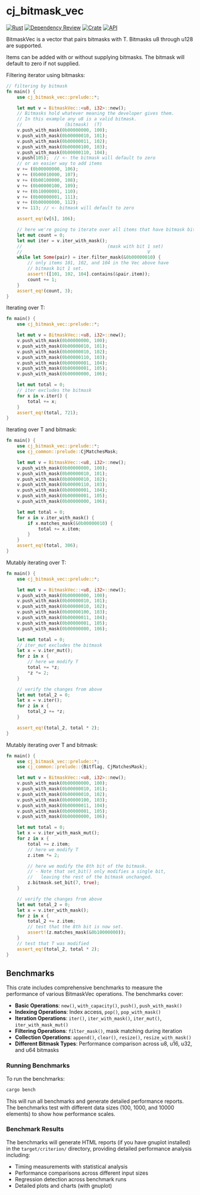 # cj_bitmask_vec

[![Rust](https://github.com/cubicle-jockey/cj_bitmask_vec/actions/workflows/rust.yml/badge.svg)](https://github.com/cubicle-jockey/cj_bitmask_vec/actions/workflows/rust.yml)
[![Dependency Review](https://github.com/cubicle-jockey/cj_bitmask_vec/actions/workflows/dependency-review.yml/badge.svg)](https://github.com/cubicle-jockey/cj_bitmask_vec/actions/workflows/dependency-review.yml)
[![Crate](https://img.shields.io/crates/v/cj_bitmask_vec.svg)](https://crates.io/crates/cj_bitmask_vec)
[![API](https://docs.rs/cj_bitmask_vec/badge.svg)](https://docs.rs/cj_bitmask_vec)

BitmaskVec is a vector that pairs bitmasks with T. Bitmasks u8 through u128 are supported.<br>

Items can be added with or without supplying bitmasks. The bitmask will default to zero if not supplied.

Filtering iterator using bitmasks:

```rust
// filtering by bitmask
fn main() {
    use cj_bitmask_vec::prelude::*;

    let mut v = BitmaskVec::<u8, i32>::new();
    // Bitmasks hold whatever meaning the developer gives them.
    // In this example any u8 is a valid bitmask.
    //                (bitmask)  (T)      
    v.push_with_mask(0b00000000, 100);
    v.push_with_mask(0b00000010, 101);
    v.push_with_mask(0b00000011, 102);
    v.push_with_mask(0b00000100, 103);
    v.push_with_mask(0b00000110, 104);
    v.push(105);  // <- the bitmask will default to zero
    // or an easier way to add items   
    v += (0b00000000, 106);
    v += (0b00010000, 107);
    v += (0b00100000, 108);
    v += (0b00000100, 109);
    v += (0b10000001, 110);
    v += (0b00000001, 111);
    v += (0b00000000, 112);
    v += 113; // <- bitmask will default to zero

    assert_eq!(v[6], 106);

    // here we're going to iterate over all items that have bitmask bit 1 set
    let mut count = 0;
    let mut iter = v.iter_with_mask();
    //                                (mask with bit 1 set)
    //                                               V
    while let Some(pair) = iter.filter_mask(&0b00000010) {
        // only items 101, 102, and 104 in the Vec above have
        // bitmask bit 1 set.
        assert!([101, 102, 104].contains(&pair.item));
        count += 1;
    }
    assert_eq!(count, 3);
}
```

Iterating over T:

```rust
fn main() {
    use cj_bitmask_vec::prelude::*;

    let mut v = BitmaskVec::<u8, i32>::new();
    v.push_with_mask(0b00000000, 100);
    v.push_with_mask(0b00000010, 101);
    v.push_with_mask(0b00000010, 102);
    v.push_with_mask(0b00000110, 103);
    v.push_with_mask(0b00000001, 104);
    v.push_with_mask(0b00000001, 105);
    v.push_with_mask(0b00000000, 106);

    let mut total = 0;
    // iter excludes the bitmask
    for x in v.iter() {
        total += x;
    }
    assert_eq!(total, 721);
}
```

Iterating over T and bitmask:

```rust
fn main() {
    use cj_bitmask_vec::prelude::*;
    use cj_common::prelude::CjMatchesMask;

    let mut v = BitmaskVec::<u8, i32>::new();
    v.push_with_mask(0b00000000, 100);
    v.push_with_mask(0b00000010, 101);
    v.push_with_mask(0b00000010, 102);
    v.push_with_mask(0b00000110, 103);
    v.push_with_mask(0b00000001, 104);
    v.push_with_mask(0b00000001, 105);
    v.push_with_mask(0b00000000, 106);

    let mut total = 0;
    for x in v.iter_with_mask() {
        if x.matches_mask(&0b00000010) {
            total += x.item;
        }
    }
    assert_eq!(total, 306);
}
```

Mutably iterating over T:

```rust
fn main() {
    use cj_bitmask_vec::prelude::*;

    let mut v = BitmaskVec::<u8, i32>::new();
    v.push_with_mask(0b00000000, 100);
    v.push_with_mask(0b00000010, 101);
    v.push_with_mask(0b00000010, 102);
    v.push_with_mask(0b00000100, 103);
    v.push_with_mask(0b00000011, 104);
    v.push_with_mask(0b00000001, 105);
    v.push_with_mask(0b00000000, 106);

    let mut total = 0;
    // iter_mut excludes the bitmask
    let x = v.iter_mut();
    for z in x {
        // here we modify T
        total += *z;
        *z *= 2;
    }

    // verify the changes from above
    let mut total_2 = 0;
    let x = v.iter();
    for z in x {
        total_2 += *z;
    }

    assert_eq!(total_2, total * 2);
}
```

Mutably iterating over T and bitmask:

```rust
fn main() {
    use cj_bitmask_vec::prelude::*;
    use cj_common::prelude::{Bitflag, CjMatchesMask};

    let mut v = BitmaskVec::<u8, i32>::new();
    v.push_with_mask(0b00000000, 100);
    v.push_with_mask(0b00000010, 101);
    v.push_with_mask(0b00000010, 102);
    v.push_with_mask(0b00000100, 103);
    v.push_with_mask(0b00000011, 104);
    v.push_with_mask(0b00000001, 105);
    v.push_with_mask(0b00000000, 106);

    let mut total = 0;
    let x = v.iter_with_mask_mut();
    for z in x {
        total += z.item;
        // here we modify T
        z.item *= 2;

        // here we modify the 8th bit of the bitmask.
        // - Note that set_bit() only modifies a single bit,
        //   leaving the rest of the bitmask unchanged.
        z.bitmask.set_bit(7, true);
    }

    // verify the changes from above
    let mut total_2 = 0;
    let x = v.iter_with_mask();
    for z in x {
        total_2 += z.item;
        // test that the 8th bit is now set.
        assert!(z.matches_mask(&0b10000000));
    }
    // test that T was modified
    assert_eq!(total_2, total * 2);
}
```

## Benchmarks

This crate includes comprehensive benchmarks to measure the performance of various BitmaskVec operations. The benchmarks cover:

- **Basic Operations**: `new()`, `with_capacity()`, `push()`, `push_with_mask()`
- **Indexing Operations**: Index access, `pop()`, `pop_with_mask()`
- **Iteration Operations**: `iter()`, `iter_with_mask()`, `iter_mut()`, `iter_with_mask_mut()`
- **Filtering Operations**: `filter_mask()`, mask matching during iteration
- **Collection Operations**: `append()`, `clear()`, `resize()`, `resize_with_mask()`
- **Different Bitmask Types**: Performance comparison across u8, u16, u32, and u64 bitmasks

### Running Benchmarks

To run the benchmarks:

```bash
cargo bench
```

This will run all benchmarks and generate detailed performance reports. The benchmarks test with different data sizes (100, 1000, and 10000 elements) to show how performance scales.

### Benchmark Results

The benchmarks will generate HTML reports (if you have gnuplot installed) in the `target/criterion/` directory, providing detailed performance analysis including:

- Timing measurements with statistical analysis
- Performance comparisons across different input sizes
- Regression detection across benchmark runs
- Detailed plots and charts (with gnuplot)
